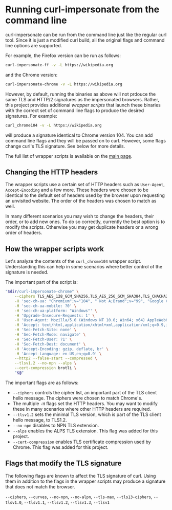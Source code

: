 # Running curl-impersonate from the command line

curl-impersonate can be run from the command line just like the regular curl tool.
Since it is just a modified curl build, all the original flags and command line options are supported.

For example, the Firefox version can be run as follows:
```bash
curl-impersonate-ff -v -L https://wikipedia.org
```

and the Chrome version:
```bash
curl-impersonate-chrome -v -L https://wikipedia.org
```

However, by default, running the binaries as above will not prdouce the same TLS and HTTP/2 signatures as the impersonated browsers. Rather, this project provides additional *wrapper scripts* that launch these binaries with the correct set of command line flags to produce the desired signatures. For example:
```bash
curl_chrome104 -v -L https://wikipedia.org
```

will produce a signature identical to Chrome version 104. You can add command line flags and they will be passed on to curl. However, some flags change curl's TLS signature. See below for more details.

The full list of wrapper scripts is available on the [main page](https://github.com/lwthiker/curl-impersonate#supported-browsers).

## Changing the HTTP headers
The wrapper scripts use a certain set of HTTP headers such as `User-Agent`, `Accept-Encoding` and a few more.
These headers were chosen to be identical to the default set of headers used by the browser upon requesting an unvisited website. The order of the headers was chosen to match as well.

In many different scenarios you may wish to change the headers, their order, or to add new ones.
To do so correctly, currently the best option is to modify the scripts.
Otherwise you may get duplicate headers or a wrong order of headers.

## How the wrapper scripts work
Let's analyze the contents of the `curl_chrome104` wrapper script.
Understanding this can help in some scenarios where better control of the signature is needed.

The important part of the script is:
```bash
"$dir/curl-impersonate-chrome" \
    --ciphers TLS_AES_128_GCM_SHA256,TLS_AES_256_GCM_SHA384,TLS_CHACHA20_POLY1305_SHA256,ECDHE-ECDSA-AES128-GCM-SHA256,ECDHE-RSA-AES128-GCM-SHA256,ECDHE-ECDSA-AES256-GCM-SHA384,ECDHE-RSA-AES256-GCM-SHA384,ECDHE-ECDSA-CHACHA20-POLY1305,ECDHE-RSA-CHACHA20-POLY1305,ECDHE-RSA-AES128-SHA,ECDHE-RSA-AES256-SHA,AES128-GCM-SHA256,AES256-GCM-SHA384,AES128-SHA,AES256-SHA \
    -H 'sec-ch-ua: "Chromium";v="104", " Not A;Brand";v="99", "Google Chrome";v="104"' \
    -H 'sec-ch-ua-mobile: ?0' \
    -H 'sec-ch-ua-platform: "Windows"' \
    -H 'Upgrade-Insecure-Requests: 1' \
    -H 'User-Agent: Mozilla/5.0 (Windows NT 10.0; Win64; x64) AppleWebKit/537.36 (KHTML, like Gecko) Chrome/104.0.0.0 Safari/537.36' \
    -H 'Accept: text/html,application/xhtml+xml,application/xml;q=0.9,image/avif,image/webp,image/apng,*/*;q=0.8,application/signed-exchange;v=b3;q=0.9' \
    -H 'Sec-Fetch-Site: none' \
    -H 'Sec-Fetch-Mode: navigate' \
    -H 'Sec-Fetch-User: ?1' \
    -H 'Sec-Fetch-Dest: document' \
    -H 'Accept-Encoding: gzip, deflate, br' \
    -H 'Accept-Language: en-US,en;q=0.9' \
    --http2 --false-start --compressed \
    --tlsv1.2 --no-npn --alps \
    --cert-compression brotli \
    "$@"
```

The important flags are as follows:
* `--ciphers` controls the cipher list, an important part of the TLS client hello message. The ciphers were chosen to match Chrome's.
* The multiple `-H` flags set the HTTP headers. You may want to modify these in many scenarios where other HTTP headers are required.
* `--tlsv1.2` sets the minimal TLS version, which is part of the TLS client hello message, to TLS1.2.
* `--no-npn` disables to NPN TLS extension.
* `--alps` enables the ALPS TLS extension. This flag was added for this project.
* `--cert-compression` enables TLS certificate compression used by Chrome. This flag was added for this project.

## Flags that modify the TLS signature

The following flags are known to affect the TLS signature of curl.
Using them in addition to the flags in the wrapper scripts may produce a signature that does not match the browser.

`--ciphers`, `--curves`, `--no-npn`, `--no-alpn`, `--tls-max`, `--tls13-ciphers`, `--tlsv1.0`, `--tlsv1.1`, `--tlsv1.2`, `--tlsv1.3`, `--tlsv1`
